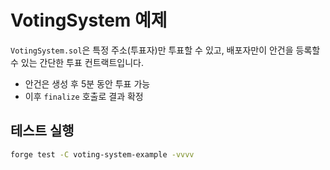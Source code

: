 # VotingSystem 예제

`VotingSystem.sol`은 특정 주소(투표자)만 투표할 수 있고, 배포자만이 안건을 등록할 수 있는 간단한 투표 컨트랙트입니다.

* 안건은 생성 후 5분 동안 투표 가능
* 이후 `finalize` 호출로 결과 확정

## 테스트 실행
```bash
forge test -C voting-system-example -vvvv
``` 